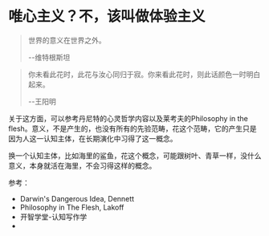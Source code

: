 # 唯心主义？不，该叫做体验主义

> 世界的意义在世界之外。
>
> --维特根斯坦



> 你未看此花时，此花与汝心同归于寂。你来看此花时，则此话颜色一时明白起来。
>
> --王阳明

关于这方面，可以参考丹尼特的心灵哲学内容以及莱考夫的Philosophy in the flesh。意义，不是产生的，也没有所有的先验范畴，花这个范畴，它的产生只是因为人这一认知主体，在长期演化中习得了这一概念。

换一个认知主体，比如海里的鲨鱼，花这个概念，可能跟树叶、青草一样，没什么意义，本身就活在海里，不会习得这样的概念。



参考：

* Darwin's Dangerous Idea, Dennett
* Philosophy in The Flesh, Lakoff
* 开智学堂-认知写作学
* 


